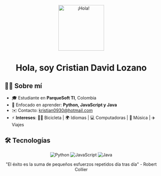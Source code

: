 <div align="center">
    <img alt="¡Hola!" src="https://media.giphy.com/media/hvRJCLFzcasrR4ia7z/giphy.gif" width="150"/>
</div>
<h1 align="center">Hola, soy Cristian David Lozano</h1>

## 👨‍💻 Sobre mí

- 🎓 Estudiante en **ParqueSoft TI**, Colombia
- 🌱 Enfocado en aprender: **Python, JavaScript y Java**
- ✉️ Contacto: [kristian0930@hotmail.com](mailto:kristian0930@hotmail.com)
- ⚡ **Intereses**: 🚴‍♂️ Bicicleta | 🌍 Idiomas | 💻 Computadoras | 🎵 Música | ✈️ Viajes

## 🛠 Tecnologías

<div align="center">
    <img src="https://img.icons8.com/color/48/000000/python--v1.png" alt="Python" title="Python"/>
    <img src="https://img.icons8.com/color/48/000000/javascript--v1.png" alt="JavaScript" title="JavaScript"/>
    <img src="https://img.icons8.com/color/48/000000/java-coffee-cup-logo--v1.png" alt="Java" title="Java"/>


"El éxito es la suma de pequeños esfuerzos repetidos día tras día" - Robert Collier
